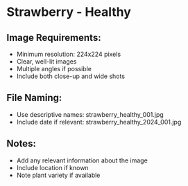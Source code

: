 # Strawberry - Healthy

## Image Requirements:
- Minimum resolution: 224x224 pixels
- Clear, well-lit images
- Multiple angles if possible
- Include both close-up and wide shots

## File Naming:
- Use descriptive names: strawberry_healthy_001.jpg
- Include date if relevant: strawberry_healthy_2024_001.jpg

## Notes:
- Add any relevant information about the image
- Include location if known
- Note plant variety if available
